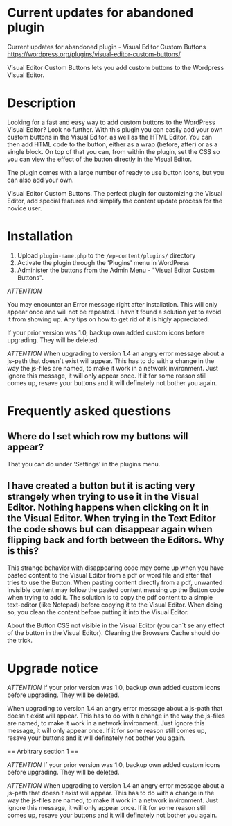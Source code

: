 # Current updates for abandoned plugin

Current updates for abandoned plugin - Visual Editor Custom Buttons https://wordpress.org/plugins/visual-editor-custom-buttons/

Visual Editor Custom Buttons lets you add custom buttons to the Wordpress Visual Editor. 

# Description

Looking for a fast and easy way to add custom buttons to the WordPress Visual Editor? Look no further. With this plugin you can easily add your own custom buttons in the Visual Editor, as well as the HTML Editor. You can then add HTML code to the button, either as a wrap (before, after) or as a single block. On top of that you can, from within the plugin, set the CSS so you can view the effect of the button directly in the Visual Editor.

The plugin comes with a large number of ready to use button icons, but you can also add your own.

Visual Editor Custom Buttons. The perfect plugin for customizing the Visual Editor, add special features and simplify the content update process for the novice user.

# Installation

1. Upload `plugin-name.php` to the `/wp-content/plugins/` directory
2. Activate the plugin through the 'Plugins' menu in WordPress
3. Administer the buttons from the Admin Menu - "Visual Editor Custom Buttons".

*ATTENTION*

You may encounter an Error message right after installation. This will only appear once and will not be repeated. I havn´t found a solution yet to avoid it from showing up. Any tips on how to get rid of it is higly appreciated.
 
If your prior version was 1.0, backup own added custom icons before upgrading. They will be deleted.

*ATTENTION* 
When upgrading to version 1.4 an angry error message about a js-path that doesn´t exist will appear. This has to do with a change in the way the js-files are named, to make it work in a network invironment. Just ignore this message, it will only appear once. If it for some reason still comes up, resave your buttons and it will definately not bother you again.

# Frequently asked questions

## Where do I set which row my buttons will appear?

That you can do under 'Settings' in the plugins menu.

## I have created a button but it is acting very strangely when trying to use it in the Visual Editor. Nothing happens when clicking on it in the Visual Editor. When trying in the Text Editor the code shows but can disappear again when flipping back and forth between the Editors. Why is this?

This strange behavior with disappearing code may come up when you have pasted content to the Visual Editor from a pdf or word file and after that tries to use the Button. When pasting content directly from a pdf, unwanted invisible content may follow the pasted content messing up the Button code when trying to add it. The solution is to copy the pdf content to a simple text-editor (like Notepad) before copying it to the Visual Editor. When doing so, you clean the content before putting it into the Visual Editor.

About the Button CSS not visible in the Visual Editor (you can´t se any effect of the button in the Visual Editor). Cleaning the Browsers Cache should do the trick.

# Upgrade notice

*ATTENTION* 
If your prior version was 1.0, backup own added custom icons before upgrading. They will be deleted.

When upgrading to version 1.4 an angry error message about a js-path that doesn´t exist will appear. This has to do with a change in the way the js-files are named, to make it work in a network invironment. Just ignore this message, it will only appear once. If it for some reason still comes up, resave your buttons and it will definately not bother you again.


== Arbitrary section 1 ==

*ATTENTION* 
If your prior version was 1.0, backup own added custom icons before upgrading. They will be deleted.

*ATTENTION* 
When upgrading to version 1.4 an angry error message about a js-path that doesn´t exist will appear. This has to do with a change in the way the js-files are named, to make it work in a network invironment. Just ignore this message, it will only appear once. If it for some reason still comes up, resave your buttons and it will definately not bother you again.